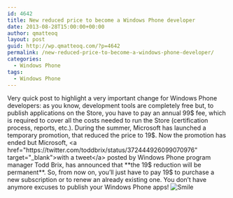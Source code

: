 ```yaml
---
id: 4642
title: New reduced price to become a Windows Phone developer
date: 2013-08-28T15:00:00+00:00
author: qmatteoq
layout: post
guid: http://wp.qmatteoq.com/?p=4642
permalink: /new-reduced-price-to-become-a-windows-phone-developer/
categories:
  - Windows Phone
tags:
  - Windows Phone
---
```

Very quick post to highlight a very important change for Windows Phone developers: as you know, development tools are completely free but, to publish applications on the Store, you have to pay an annual 99$ fee, which is required to cover all the costs needed to run the Store (certification process, reports, etc.). During the summer, Microsoft has launched a temporary promotion, that reduced the price to 19$. Now the promotion has ended but Microsoft, <a href="https://twitter.com/toddbrix/status/372444926099070976" target="_blank">with a tweet</a> posted by Windows Phone program manager Todd Brix, has announced that **the 19$ reduction will be permanent**. So, from now on, you’ll just have to pay 19$ to purchase a new subscription or to renew an already existing one. You don’t have anymore excuses to publish your Windows Phone apps! <img class="wlEmoticon wlEmoticon-smile" style="border-top-style: none; border-left-style: none; border-bottom-style: none; border-right-style: none" alt="Smile" src="https://i1.wp.com/wp.qmatteoq.com/wp-content/uploads/2013/08/wlEmoticon-smile1.png?w=640" data-recalc-dims="1" />